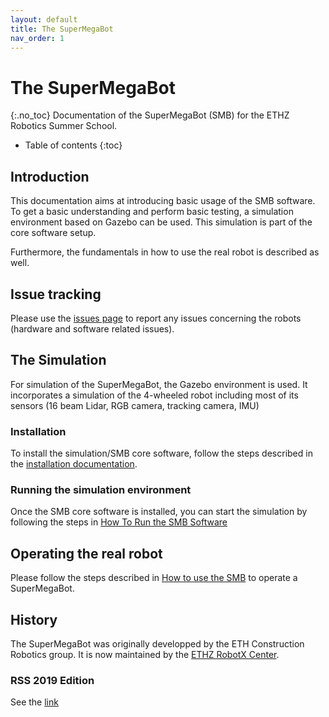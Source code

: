 ```yaml
---
layout: default
title: The SuperMegaBot
nav_order: 1
---
```


# The SuperMegaBot
{:.no_toc}
Documentation of the SuperMegaBot (SMB) for the ETHZ Robotics Summer School.

* Table of contents
{:toc}

## Introduction
This documentation aims at introducing basic usage of the SMB software. 
To get a basic understanding and perform basic testing, a simulation environment based on Gazebo can be used.
This simulation is part of the core software setup.

Furthermore, the fundamentals in how to use the real robot is described as well.

## Issue tracking
Please use the [issues page](https://github.com/ETHZ-RobotX/SuperMegaBot/issues) to report any issues concerning the robots (hardware and software related issues). 

## The Simulation
For simulation of the SuperMegaBot, the Gazebo environment is used. 
It incorporates a simulation of the 4-wheeled robot including most of its sensors (16 beam Lidar, RGB camera, tracking camera, IMU)

### Installation
To install the simulation/SMB core software, follow the steps described in the [installation documentation](core-software/installation_core.md).

### Running the simulation environment
Once the SMB core software is installed, you can start the simulation by following the steps in [How To Run the SMB Software](core-software/HowToRunSoftware.md)

## Operating the real robot
Please follow the steps described in [How to use the SMB](robot-operation) to operate a SuperMegaBot.

## History
The SuperMegaBot was originally developped by the ETH Construction Robotics group. It is now maintained by the [ETHZ RobotX Center](https://center-for-robotics.ethz.ch/).

### RSS 2019 Edition
See the [link](https://github.com/ethz-asl/eth_supermegabot)
